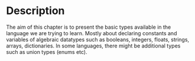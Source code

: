 # Description

The aim of this chapter is to present the basic types available in
the language we are trying to learn. Mostly about declaring constants
and variables of algebraic datatypes such as booleans, integers, floats,
strings, arrays, dictionaries. In some languages, there might be additional
types such as union types (enums etc).
